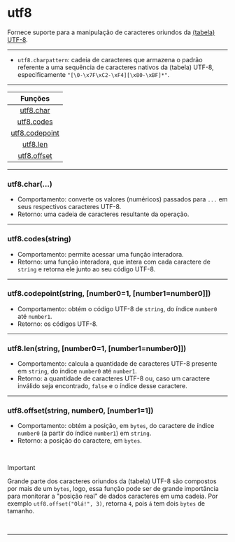 # utf8
Fornece suporte para a manipulação de caracteres oriundos da [(tabela) UTF-8](https://en.wikipedia.org/wiki/UTF-8 "Wikipedia").

<hr>

* `utf8.charpattern`: cadeia de caracteres que armazena o padrão referente a uma sequência de caracteres nativos da (tabela) UTF-8, especificamente `"[\0-\x7F\xC2-\xF4][\x80-\xBF]*"`.

<hr>

|Funções|
|:-:|
|<a href="#1">utf8.char</a>     |
|<a href="#2">utf8.codes</a>    |
|<a href="#3">utf8.codepoint</a>|
|<a href="#4">utf8.len</a>      |
|<a href="#5">utf8.offset</a>   |

<hr>

<h3 id="1">utf8.char(...)</h3>

* Comportamento: converte os valores (numéricos) passados para `...` em seus respectivos caracteres UTF-8.
* Retorno: uma cadeia de caracteres resultante da operação.

<hr>

<h3 id="2">utf8.codes(string)</h3>

* Comportamento: permite acessar uma função interadora.
* Retorno: uma função interadora, que intera com cada caractere de `string` e retorna ele junto ao seu código UTF-8.

<hr>

<h3 id="3">utf8.codepoint(string, [number0=1, [number1=number0]])</h3>

* Comportamento: obtém o código UTF-8 de `string`, do índice `number0` até `number1`.
* Retorno: os códigos UTF-8.

<hr>

<h3 id="4">utf8.len(string, [number0=1, [number1=number0]])</h3>

* Comportamento: calcula a quantidade de caracteres UTF-8 presente em `string`, do índice `number0` até `number1`.
* Retorno: a quantidade de caracteres UTF-8 ou, caso um caractere inválido seja encontrado, `false` e o índice desse caractere.

<hr>

<h3 id="5">utf8.offset(string, number0, [number1=1])</h3>

* Comportamento: obtém a posição, em `bytes`, do caractere de índice `number0` (a partir do índice `number1`) em `string`.
* Retorno: a posição do caractere, em `bytes`.

<br>

> [!IMPORTANT]
> Grande parte dos caracteres oriundos da (tabela) UTF-8 são compostos por mais de um `bytes`, logo, essa função pode ser de grande importância para monitorar a "posição real" de dados caracteres em uma cadeia. Por exemplo `utf8.offset("Olá!", 3)`, retorna `4`, pois `á` tem dois `bytes` de tamanho.

<br>

<hr>
